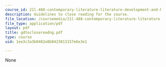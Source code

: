 ```yaml
---
course_id: 21l-488-contemporary-literature-literature-development-and-human-rights-spring-2008
description: Guidelines to close reading for the course.
file_location: /coursemedia/21l-488-contemporary-literature-literature-development-and-human-rights-spring-2008/1ee3c3a3b0402e8b0423013157e6e3e1_gdtoclosereadng.pdf
file_type: application/pdf
layout: pdf
title: gdtoclosereadng.pdf
type: course
uid: 1ee3c3a3b0402e8b0423013157e6e3e1

---
```

None
